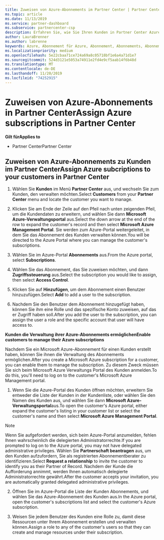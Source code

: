 ```yaml
---
title: Zuweisen von Azure-Abonnements im Partner Center | Partner Center
ms.topic: article
ms.date: 11/13/2019
ms.service: partner-dashboard
ms.subservice: partnercenter-csp
description: Erfahren Sie, wie Sie Ihren Kunden in Partner Center Azure-Abonnements zuweisen und wie Sie es Kunden ermöglichen, ihre eigenen Abonnements zu verwalten.
author: LauraBrenner
ms.author: labrenne
keywords: Azure, Abonnement für Azure, Abonnement, Abonnements, Abonnement zuweisen, Abonnement für Azure verwalten
ms.localizationpriority: medium
ms.openlocfilehash: 5e22cbaa71ce724a69a8c05718bf1e6a4a71d1e7
ms.sourcegitcommit: 524d3121e5053a74911e2fd4e9cf5aab14f6b48d
ms.translationtype: MT
ms.contentlocale: de-DE
ms.lasthandoff: 11/20/2019
ms.locfileid: "74252915"
---
```

# <a name="assign-azure-subscriptions-in-partner-center"></a><span data-ttu-id="584c7-104">Zuweisen von Azure-Abonnements in Partner Center</span><span class="sxs-lookup"><span data-stu-id="584c7-104">Assign Azure subscriptions in Partner Center</span></span>

<span data-ttu-id="584c7-105">**Gilt für**</span><span class="sxs-lookup"><span data-stu-id="584c7-105">**Applies to**</span></span>

-  <span data-ttu-id="584c7-106">Partner Center</span><span class="sxs-lookup"><span data-stu-id="584c7-106">Partner Center</span></span>
 
## <a name="assign-azure-subcriptions-to-your-customers-in-partner-center"></a><span data-ttu-id="584c7-107">Zuweisen von Azure-Abonnements zu Kunden im Partner Center</span><span class="sxs-lookup"><span data-stu-id="584c7-107">Assign Azure subcriptions to your customers in Partner Center</span></span>

1. <span data-ttu-id="584c7-108">Wählen Sie **Kunden** im Menü **Partner Center** aus, und wechseln Sie zum Kunden, den verwalten möchten.</span><span class="sxs-lookup"><span data-stu-id="584c7-108">Select **Customers** from your **Partner Center** menu and locate the customer you want to manage.</span></span>

2.  <span data-ttu-id="584c7-109">Klicken Sie am Ende der Zeile auf den Pfeil nach unten zeigenden Pfeil, um die Kundendaten zu erweitern, und wählen Sie dann **Microsoft Azure-Verwaltungsportal** aus.</span><span class="sxs-lookup"><span data-stu-id="584c7-109">Select the down arrow at the end of the row to expand the customer's record and then select **Microsoft Azure Management Portal**.</span></span> <span data-ttu-id="584c7-110">Sie werden zum Azure-Portal weitergeleitet, in dem Sie das Abonnement des Kunden verwalten können.</span><span class="sxs-lookup"><span data-stu-id="584c7-110">You will be directed to the Azure Portal where you can manage the customer's subscriptions.</span></span> 

4. <span data-ttu-id="584c7-111">Wählen Sie im Azure-Portal **Abonnements** aus.</span><span class="sxs-lookup"><span data-stu-id="584c7-111">From the Azure portal, select **Subscriptions**.</span></span>

5. <span data-ttu-id="584c7-112">Wählen Sie das Abonnement, das Sie zuweisen möchten, und dann **Zugriffssteuerung** aus.</span><span class="sxs-lookup"><span data-stu-id="584c7-112">Select the subscription you would like to assign, then select **Access Control**.</span></span>

6. <span data-ttu-id="584c7-113">Klicken Sie auf **Hinzufügen**, um dem Abonnement einen Benutzer hinzuzufügen.</span><span class="sxs-lookup"><span data-stu-id="584c7-113">Select **Add** to add a user to the subscription.</span></span> 

7. <span data-ttu-id="584c7-114">Nachdem Sie den Benutzer dem Abonnement hinzugefügt haben, können Sie ihm eine Rolle und das spezifische Konto zuweisen, auf das er Zugriff haben soll.</span><span class="sxs-lookup"><span data-stu-id="584c7-114">After you add the user to the subscription, you can assign the user a role and the specific account that user will have access to.</span></span> 

<span data-ttu-id="584c7-115">**Kunden die Verwaltung ihrer Azure-Abonnements ermöglichen**</span><span class="sxs-lookup"><span data-stu-id="584c7-115">**Enable customers to manage their Azure subscriptions**</span></span>

<span data-ttu-id="584c7-116">Nachdem Sie ein Microsoft Azure-Abonnement für einen Kunden erstellt haben, können Sie ihnen die Verwaltung des Abonnements ermöglichen.</span><span class="sxs-lookup"><span data-stu-id="584c7-116">After you create a Microsoft Azure subscription for a customer, you can enable them to manage the subscription.</span></span> <span data-ttu-id="584c7-117">Zu diesem Zweck müssen Sie sich beim Microsoft Azure Verwaltungs Portal des Kunden anmelden.</span><span class="sxs-lookup"><span data-stu-id="584c7-117">To do this, you'll need to log on to the customer's Microsoft Azure Management portal.</span></span> 

1.  <span data-ttu-id="584c7-118">Wenn Sie die Azure-Portal des Kunden öffnen möchten, erweitern Sie entweder die Liste der Kunden in der Kundenliste, oder wählen Sie den Namen des Kunden aus, und wählen Sie dann **Microsoft Azure-Verwaltungsportal**aus.</span><span class="sxs-lookup"><span data-stu-id="584c7-118">To open the customer's Azure portal, either expand the customer's listing in your customer list or select the customer's name and then select **Microsoft Azure Management Portal**.</span></span>
    
> [!NOTE]  
> <span data-ttu-id="584c7-119">Wenn Sie aufgefordert werden, sich beim Azure-Portal anzumelden, fehlen Ihnen wahrscheinlich die delegierten Administratorrechte.</span><span class="sxs-lookup"><span data-stu-id="584c7-119">If you are prompted to log on to the Azure portal, you may not have delegated administrative privileges.</span></span> <span data-ttu-id="584c7-120">Wählen Sie **Partnerschaft beantragen** aus, um den Kunden aufzufordern, Sie als registrierten Abonnementberater zu identifizieren.</span><span class="sxs-lookup"><span data-stu-id="584c7-120">Select **Request a relationship** to invite the customer to identify you as their Partner of Record.</span></span> <span data-ttu-id="584c7-121">Nachdem der Kunde die Aufforderung annimmt, werden Ihnen automatisch delegierte Administratorrechte gewährt.</span><span class="sxs-lookup"><span data-stu-id="584c7-121">After the customer accepts your invitation, you are automatically granted delegated administrative privileges.</span></span> 

2.  <span data-ttu-id="584c7-122">Öffnen Sie im Azure-Portal die Liste der Kunden Abonnements, und wählen Sie das Azure-Abonnement des Kunden aus.</span><span class="sxs-lookup"><span data-stu-id="584c7-122">In the Azure portal, open the customer's subscriptions list and select the customer's Azure subscription.</span></span>

3.  <span data-ttu-id="584c7-123">Weisen Sie jedem Benutzer des Kunden eine Rolle zu, damit diese Ressourcen unter Ihrem Abonnement erstellen und verwalten können.</span><span class="sxs-lookup"><span data-stu-id="584c7-123">Assign a role to any of the customer's users so that they can create and manage resources under their subscription.</span></span>


